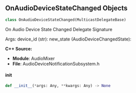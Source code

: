 ## OnAudioDeviceStateChanged Objects

```python
class OnAudioDeviceStateChanged(MulticastDelegateBase)
```

On Audio Device State Changed  Delegate Signature

Args:
    device_id (str): 
    new_state (AudioDeviceChangedState):

**C++ Source:**

- **Module**: AudioMixer
- **File**: AudioDeviceNotificationSubsystem.h

<a id="unreal.OnAudioDeviceStateChanged.__init__"></a>

#### __init__

```python
def __init__(*args: Any, **kwargs: Any) -> None
```

<a id="unreal.OnAudioOutputDevicesObtained"></a>